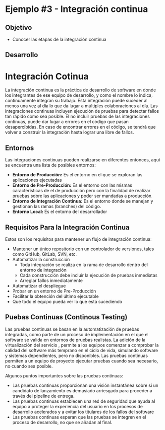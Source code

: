 # Ejemplo #3 - Integración continua

## Objetivo

* Conocer las etapas de la integración continua

## Desarrollo

# Integración Cotinua
La integración continua es la práctica de desarrollo de software en donde los integrantes de ese equipo de desarrollo, y como el nombre lo indica, continuamente integran su trabajo. Ésta integración puede suceder al menos una vez al día lo que da lugar a múltiples colaboraciones al día.
Las integraciones continuas incluyen ejecución de pruebas para detectar fallos tan rápido como sea posible. El no incluir pruebas de las integraciones continuas, puede dar lugar a errores en el código que pasan desapercibidas.
En caso de encontrar errores en el código, se tendrá que volver a construir la integración hasta lograr una libre de fallos.

## Entornos
Las integraciones continuas pueden realizarse en diferentes entonces, aquí se encuentra una lista de posibles entornos:
- **Entorno de Producción:** Es el entorno en el que se exploran las aplicaciones ejecutadas
- **Entorno de Pre-Producción:** Es el entorno con las mismas características de el de producción pero con la finalidad de realizar pruebas sobre las aplicaciones y poder ser mandadas a producción.
- **Entorno de Integración Continua:** Es el entorno donde se manejan y gestionan las ramas (branches) del código.
- **Entorno Local:** Es el entorno del desarrollador

## Requisitos Para la Integración Continua
Estos son los requisitos para mantener un flujo de integración continua:
- Mantener un único repositorio con un controlador de versiones, tales como GitHub, GitLab, SVN, etc.
- Automatizar la construcción
  - Toda integración se realiza en la rama de desarrollo dentro del entorno de integración
  - Cada construcción debe incluir la ejecución de pruebas inmediatas
  - Arreglar fallos inmediatamente
- Automatizar el despliegue
- Probar en un entorno de Pre-Producción
- Facilitar la obtención del último ejecutable
- Que todo el equipo pueda ver lo que está sucediendo

## Puebas Continuas (Continous Testing)
Las pruebas continuas se basan en la automatización de pruebas integradas, como parte de un proceso de implementación en el que el software se valida en entornos de pruebas realistas. La adición de la virtualización del servicio , permite a los equipos comenzar a comprobar la calidad del software más temprano en el ciclo de vida, simulando software y sistemas dependientes, pero no disponibles.
Las pruebas continuas permiten a un equipo de proyecto ejecutar pruebas cuando sea necesario, no cuando sea posible.

Algunos puntos importantes sobre las pruebas continuas:

- Las pruebas continuas proporcionan una visión instantánea sobre si un candidato de lanzamiento es demasiado arriesgado para proceder a través del pipeline de entrega.
- Las pruebas continuas establecen una red de seguridad que ayuda al equipo a proteger la experiencia del usuario en los procesos de desarrollo acelerados y a evitar los titulares de los fallos del software
- Las pruebas continuas esperan que las pruebas se integren en el proceso de desarrollo, no que se añadan al final.



